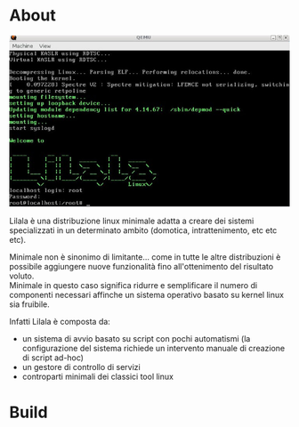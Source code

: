 # About
![Lilala Screenshot](assets/screenshot.jpg)

Lilala è una distribuzione linux minimale adatta a creare dei sistemi specializzati in un determinato ambito (domotica, intrattenimento, etc etc etc).

Minimale non è sinonimo di limitante... come in tutte le altre distribuzioni è possibile aggiungere nuove funzionalità fino all'ottenimento del risultato voluto.</br>
Minimale in questo caso significa ridurre e semplificare il numero di componenti necessari affinche un sistema operativo basato su kernel linux sia fruibile.

Infatti Lilala è composta da:

*	un sistema di avvio basato su script con pochi automatismi (la configurazione del sistema richiede un intervento manuale di creazione di script ad-hoc)
* un gestore di controllo di servizi 
* controparti minimali dei classici tool linux


# Build

